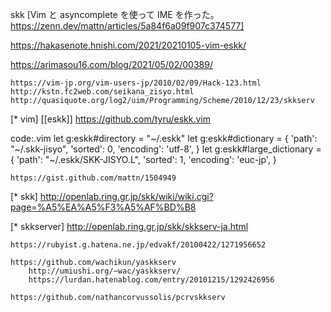 skk
[Vim と asyncomplete を使って IME を作った。 https://zenn.dev/mattn/articles/5a84f6a09f907c374577]

https://hakasenote.hnishi.com/2021/20210105-vim-eskk/

https://arimasou16.com/blog/2021/05/02/00389/

	https://vim-jp.org/vim-users-jp/2010/02/09/Hack-123.html
	http://kstn.fc2web.com/seikana_zisyo.html
	http://quasiquote.org/log2/uim/Programming/Scheme/2010/12/23/skkserv

[* vim]
[[eskk]]
	https://github.com/tyru/eskk.vim

code:.vim
 let g:eskk#directory = "~/.eskk"
 let g:eskk#dictionary = { 'path': "~/.skk-jisyo", 'sorted': 0, 'encoding': 'utf-8', }
 let g:eskk#large_dictionary = { 'path': "~/.eskk/SKK-JISYO.L", 'sorted': 1, 'encoding': 'euc-jp', }



	https://gist.github.com/mattn/1504949

[* skk]
	http://openlab.ring.gr.jp/skk/wiki/wiki.cgi?page=%A5%EA%A5%F3%A5%AF%BD%B8

[* skkserver]
	http://openlab.ring.gr.jp/skk/skkserv-ja.html

	https://rubyist.g.hatena.ne.jp/edvakf/20100422/1271956652

	https://github.com/wachikun/yaskkserv
		http://umiushi.org/~wac/yaskkserv/
		https://lurdan.hatenablog.com/entry/20101215/1292426956

	https://github.com/nathancorvussolis/pcrvskkserv
